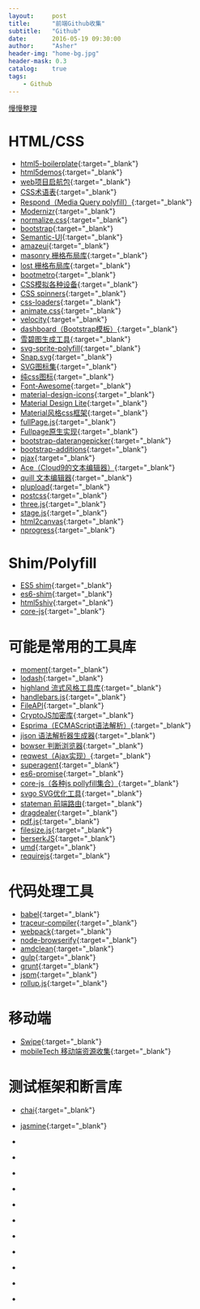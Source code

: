 ```yaml
---
layout:     post
title:      "前端Github收集"
subtitle:   "Github"
date:       2016-05-19 09:30:00
author:     "Asher"
header-img: "home-bg.jpg"
header-mask: 0.3
catalog:    true
tags:
    - Github
---
```


[慢慢整理](https://segmentfault.com/a/1190000003510001?utm_source=Weibo&utm_medium=shareLink&utm_campaign=socialShare)

# HTML/CSS

* [html5-boilerplate](https://github.com/h5bp/html5-boilerplate){:target="_blank"}
* [html5demos](https://github.com/remy/html5demos){:target="_blank"}
* [web项目启航包](https://github.com/google/web-starter-kit){:target="_blank"}
* [CSS术语表](https://github.com/yisibl/css-vocabulary){:target="_blank"}
* [Respond（Media Query polyfill）](https://github.com/scottjehl/Respond){:target="_blank"}
* [Modernizr](https://github.com/Modernizr/Modernizr){:target="_blank"}
* [normalize.css](https://github.com/necolas/normalize.css){:target="_blank"}
* [bootstrap](https://github.com/twbs/bootstrap){:target="_blank"}
* [Semantic-UI](https://github.com/Semantic-Org/Semantic-UI){:target="_blank"}
* [amazeui](https://github.com/amazeui/amazeui){:target="_blank"}
* [masonry 栅格布局库](https://github.com/desandro/masonry){:target="_blank"}
* [lost 栅格布局库](https://github.com/peterramsing/lost){:target="_blank"}
* [bootmetro](https://github.com/aozora/bootmetro){:target="_blank"}
* [CSS模拟各种设备](https://github.com/marvelapp/devices.css){:target="_blank"}
* [CSS spinners](https://github.com/jlong/css-spinners){:target="_blank"}
* [css-loaders](https://github.com/lukehaas/css-loaders){:target="_blank"}
* [animate.css](https://github.com/daneden/animate.css){:target="_blank"}
* [velocity](https://github.com/julianshapiro/velocity){:target="_blank"}
* [dashboard（Bootstrap模板）](https://github.com/keen/dashboards){:target="_blank"}
* [雪碧图生成工具](https://github.com/sprity/sprity){:target="_blank"}
* [svg-sprite-polyfill](https://github.com/frexy/svg-sprite-polyfill){:target="_blank"}
* [Snap.svg](https://github.com/adobe-webplatform/Snap.svg){:target="_blank"}
* [SVG图标集](https://github.com/frexy/glyph-iconset){:target="_blank"}
* [纯css图标](https://github.com/saeedalipoor/icono){:target="_blank"}
* [Font-Awesome](https://github.com/FortAwesome/Font-Awesome){:target="_blank"}
* [material-design-icons](https://github.com/google/material-design-icons){:target="_blank"}
* [Material Design Lite](https://github.com/google/material-design-lite){:target="_blank"}
* [Material风格css框架](https://github.com/Dogfalo/materialize){:target="_blank"}
* [fullPage.js](https://github.com/alvarotrigo/fullPage.js){:target="_blank"}
* [Fullpage原生实现](https://github.com/powy1993/fullpage){:target="_blank"}
* [bootstrap-daterangepicker](https://github.com/dangrossman/bootstrap-daterangepicker){:target="_blank"}
* [bootstrap-additions](https://github.com/mgcrea/bootstrap-additions){:target="_blank"}
* [pjax](https://github.com/welefen/pjax){:target="_blank"}
* [Ace（Cloud9的文本编辑器）](https://github.com/ajaxorg/ace){:target="_blank"}
* [quill 文本编辑器](https://github.com/quilljs/quill){:target="_blank"}
* [plupload](https://github.com/moxiecode/plupload){:target="_blank"}
* [postcss](https://github.com/postcss/postcss){:target="_blank"}
* [three.js](https://github.com/mrdoob/three.js){:target="_blank"}
* [stage.js](https://github.com/shakiba/stage.js){:target="_blank"}
* [html2canvas](https://github.com/niklasvh/html2canvas){:target="_blank"}
* [nprogress](http://ricostacruz.com/nprogress/){:target="_blank"}

# Shim/Polyfill

* [ES5 shim](https://github.com/es-shims/es5-shim){:target="_blank"}
* [es6-shim](https://github.com/paulmillr/es6-shim){:target="_blank"}
* [html5shiv](https://github.com/aFarkas/html5shiv){:target="_blank"}
* [core-js](https://github.com/zloirock/core-js){:target="_blank"}


# 可能是常用的工具库

* [moment](https://github.com/moment/moment){:target="_blank"}
* [lodash](https://github.com/lodash/lodash){:target="_blank"}
* [highland 流式风格工具库](https://github.com/caolan/highland){:target="_blank"}
* [handlebars.js](https://github.com/wycats/handlebars.js){:target="_blank"}
* [FileAPI](https://github.com/mailru/FileAPI){:target="_blank"}
* [CryptoJS加密库](https://github.com/sytelus/CryptoJS){:target="_blank"}
* [Esprima（ECMAScript语法解析）](https://github.com/jquery/esprima){:target="_blank"}
* [jison 语法解析器生成器](https://github.com/zaach/jison){:target="_blank"}
* [bowser 判断浏览器](https://github.com/ded/bowser){:target="_blank"}
* [reqwest（Ajax实现）](https://github.com/ded/reqwest){:target="_blank"}
* [superagent](https://github.com/visionmedia/superagent){:target="_blank"}
* [es6-promise](https://github.com/stefanpenner/es6-promise){:target="_blank"}
* [core-js（各种js pollyfill集合）](https://github.com/zloirock/core-js){:target="_blank"}
* [svgo SVG优化工具](https://github.com/svg/svgo){:target="_blank"}
* [stateman 前端路由](https://github.com/leeluolee/stateman){:target="_blank"}
* [dragdealer](https://github.com/skidding/dragdealer){:target="_blank"}
* [pdf.js](https://github.com/mozilla/pdf.js){:target="_blank"}
* [filesize.js](https://github.com/avoidwork/filesize.js){:target="_blank"}
* [berserkJS](https://github.com/tapir-dream/berserkJS){:target="_blank"}
* [umd](https://github.com/umdjs/umd){:target="_blank"}
* [requirejs](https://github.com/requirejs/requirejs){:target="_blank"}


# 代码处理工具

* [babel](https://github.com/babel/babel){:target="_blank"}
* [traceur-compiler](https://github.com/google/traceur-compiler){:target="_blank"}
* [webpack](https://github.com/webpack/webpack){:target="_blank"}
* [node-browserify](https://github.com/substack/node-browserify){:target="_blank"}
* [amdclean](https://github.com/gfranko/amdclean){:target="_blank"}
* [gulp](https://github.com/gulpjs/gulp){:target="_blank"}
* [grunt](https://github.com/gruntjs/grunt){:target="_blank"}
* [jspm](http://jspm.io/){:target="_blank"}
* [rollup.js](http://rollupjs.org/){:target="_blank"}


# 移动端

* [Swipe](https://github.com/thebird/Swipe){:target="_blank"}
* [mobileTech 移动端资源收集](https://github.com/jtyjty99999/mobileTech){:target="_blank"}


# 测试框架和断言库

* [chai](https://github.com/chaijs/chai){:target="_blank"}
* [jasmine](https://github.com/jasmine/jasmine){:target="_blank"}


* []()
* []()
* []()
* []()
* []()
* []()
* []()
* []()
* []()
* []()
* []()

